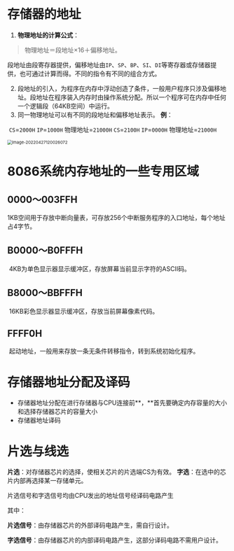 # 存储器的地址

1. **物理地址的计算公式**：

>    物理地址＝段地址×16＋偏移地址。

​	段地址由段寄存器提供，偏移地址由`IP`、`SP`、`BP`、`SI`、`DI`等寄存器或存储器提供，也可通过计算而得。不同的指令有不同的组合方式。

2. 段地址的引入，为程序在内存中浮动创造了条件，一般用户程序只涉及偏移地址。段地址在程序装入内存时由操作系统分配。所以一个程序可在内存中任何一个逻辑段（64KB空间）中运行。
3. 同一物理地址可以有不同的段地址和偏移地址表示。
   **例**： 

​	`CS`=`2000H`  `IP`=`1000H`  物理地址=`21000H`
​	`CS`=`2100H`  `IP`=`0000H`  物理地址=`21000H`

<img src="https://cdn.jsdelivr.net/gh/letengzz/Two-C@main/img/PM/Third/202206111500717.png" alt="image-20220427120026072" style="zoom:67%;" />

# 8086系统内存地址的一些专用区域

## 0000～003FFH 

​	1KB空间用于存放中断向量表，可存放256个中断服务程序的入口地址，每个地址占4字节。

## B0000～B0FFFH 

​	4KB为单色显示器显示缓冲区，存放屏幕当前显示字符的ASCII码。

## B8000～BBFFFH 

​	16KB彩色显示器显示缓冲区，存放当前屏幕像素代码。

## FFFF0H 

​	起动地址，一般用来存放一条无条件转移指令，转到系统初始化程序。

#   存储器地址分配及译码

- 存储器地址分配在进行存储器与CPU连接前**，**首先要确定内存容量的大小和选择存储器芯片的容量大小
- 存储器地址译码

# 片选与线选

**片选**：对存储器芯片的选择，使相关芯片的片选端CS为有效。
**字选**：在选中的芯片内部再选择某一存储单元。

片选信号和字选信号均由CPU发出的地址信号经译码电路产生

其中：

**片选信号**：由存储器芯片的外部译码电路产生，需自行设计。

**字选信号**：由存储器芯片的内部译码电路产生，这部分译码电路不需用户设计。
